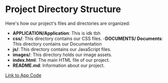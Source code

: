 # Project Directory Structure

Here's how our project's files and directories are organized:

- **APPLICATION/Application**: This is idk tbh
- **css/**: This directory contains our CSS files.
-**DOCUMENTS/ Documents**: This directory contains our Documentation
- **js/**: This directory contains our JavaScript files.
- **images/**: This directory holds our image assets.
- **index.html**: The main HTML file of our project.
- **README.md**: Information about our project.

[Link to App Code](AppCode.md)